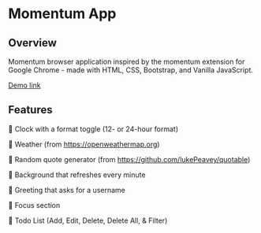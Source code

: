 # Momentum App

## Overview
Momentum browser application inspired by the momentum extension for Google Chrome - made with HTML, CSS, Bootstrap, and Vanilla JavaScript.

[Demo link](https://aaroncferrer.github.io/momentum-app/)

## Features

📌 Clock with a format toggle (12- or 24-hour format) 

📌 Weather (from https://openweathermap.org)

📌 Random quote generator (from https://github.com/lukePeavey/quotable)

📌 Background that refreshes every minute

📌 Greeting that asks for a username

📌 Focus section

📌 Todo List (Add, Edit, Delete, Delete All, & Filter)
